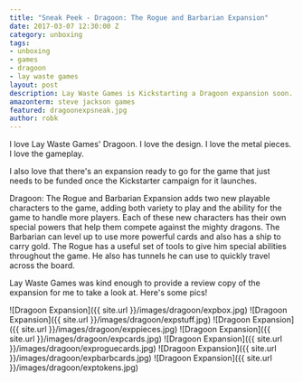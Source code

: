 ```yaml
---
title: "Sneak Peek - Dragoon: The Rogue and Barbarian Expansion"
date: 2017-03-07 12:30:00 Z
category: unboxing
tags:
- unboxing
- games
- dragoon
- lay waste games
layout: post
description: Lay Waste Games is Kickstarting a Dragoon expansion soon. Here's a peek at what's inside!
amazonterm: steve jackson games
featured: dragoonexpsneak.jpg
author: robk
---
```


I love Lay Waste Games' Dragoon. I love the design. I love the metal pieces. I love the gameplay.

I also love that there's an expansion ready to go for the game that just needs to be funded once the Kickstarter campaign for it launches.

Dragoon: The Rogue and Barbarian Expansion adds two new playable characters to the game, adding both variety to play and the ability for the game to handle more players. Each of these new characters has their own special powers that help them compete against the mighty dragons. The Barbarian can level up to use more powerful cards and also has a ship to carry gold. The Rogue has a useful set of tools to give him special abilities throughout the game. He also has tunnels he can use to quickly travel across the board.

Lay Waste Games was kind enough to provide a review copy of the expansion for me to take a look at. Here's some pics!

![Dragoon Expansion]({{ site.url }}/images/dragoon/expbox.jpg)
![Dragoon Expansion]({{ site.url }}/images/dragoon/expstuff.jpg)
![Dragoon Expansion]({{ site.url }}/images/dragoon/exppieces.jpg)
![Dragoon Expansion]({{ site.url }}/images/dragoon/expcards.jpg)
![Dragoon Expansion]({{ site.url }}/images/dragoon/exproguecards.jpg)
![Dragoon Expansion]({{ site.url }}/images/dragoon/expbarbcards.jpg)
![Dragoon Expansion]({{ site.url }}/images/dragoon/exptokens.jpg)
